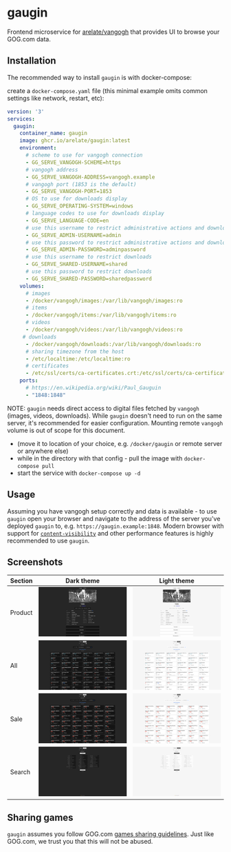 # gaugin

Frontend microservice for [arelate/vangogh](https://github.com/arelate/vangogh) that provides UI to browse your GOG.com data.

## Installation

The recommended way to install `gaugin` is with docker-compose:

create a `docker-compose.yaml` file (this minimal example omits common settings like network, restart, etc):

```yaml
version: '3'
services:
  gaugin:
    container_name: gaugin
    image: ghcr.io/arelate/gaugin:latest
    environment:
      # scheme to use for vangogh connection
      - GG_SERVE_VANGOGH-SCHEME=https
      # vangogh address
      - GG_SERVE_VANGOGH-ADDRESS=vangogh.example
      # vangogh port (1853 is the default)
      - GG_SERVE_VANGOGH-PORT=1853
      # OS to use for downloads display
      - GG_SERVE_OPERATING-SYSTEM=windows
      # language codes to use for downloads display
      - GG_SERVE_LANGUAGE-CODE=en
      # use this username to restrict administrative actions and downloads
      - GG_SERVE_ADMIN-USERNAME=admin
      # use this password to restrict administrative actions and downloads
      - GG_SERVE_ADMIN-PASSWORD=adminpassword
      # use this username to restrict downloads
      - GG_SERVE_SHARED-USERNAME=shared
      # use this password to restrict downloads
      - GG_SERVE_SHARED-PASSWORD=sharedpassword
    volumes:
      # images
      - /docker/vangogh/images:/var/lib/vangogh/images:ro
      # items
      - /docker/vangogh/items:/var/lib/vangogh/items:ro
      # videos
      - /docker/vangogh/videos:/var/lib/vangogh/videos:ro
     # downloads
      - /docker/vangogh/downloads:/var/lib/vangogh/downloads:ro
      # sharing timezone from the host
      - /etc/localtime:/etc/localtime:ro
      # certificates
      - /etc/ssl/certs/ca-certificates.crt:/etc/ssl/certs/ca-certificates.crt:ro
    ports:
      # https://en.wikipedia.org/wiki/Paul_Gauguin
      - "1848:1848"
```

NOTE: `gaugin` needs direct access to digital files fetched by `vangogh` (images, videos, downloads). While `gaugin` doesn't need to run on the same server, it's recommended for easier configuration. Mounting remote `vangogh` volume is out of scope for this document. 

- (move it to location of your choice, e.g. `/docker/gaugin` or remote server or anywhere else)
- while in the directory with that config - pull the image with `docker-compose pull`
- start the service with `docker-compose up -d`

## Usage

Assuming you have vangogh setup correctly and data is available - to use `gaugin` open your browser and navigate to the address of the server you've deployed `gaugin` to, e.g. `https://gaugin.example:1848`. Modern browser with support for [`content-visibility`](https://caniuse.com/?search=content-visibility) and other performance features is highly recommended to use `gaugin`.

## Screenshots

| Section | Dark theme                                        | Light theme                                         |
|---------|---------------------------------------------------|-----------------------------------------------------|
| Product | ![Product, dark theme](./images/product-dark.png) | ![Product, light theme](./images/product-light.png) |
| All     | ![All, dark theme](./images/all-dark.png)         | ![All, light theme](./images/all-light.png)         |
| Sale    | ![Sale, dark theme](./images/sale-dark.png)       | ![Sale, light theme](./images/sale-light.png)       |     
 | Search  | ![Search, dark theme](./images/search-dark.png)   | ![Search, dark theme](./images/search-light.png)    |

## Sharing games

`gaugin` assumes you follow GOG.com [games sharing guidelines](https://support.gog.com/hc/en-us/articles/212184489-Can-I-share-games-with-others-?product=gog). Just like GOG.com, we trust you that this will not be abused.
